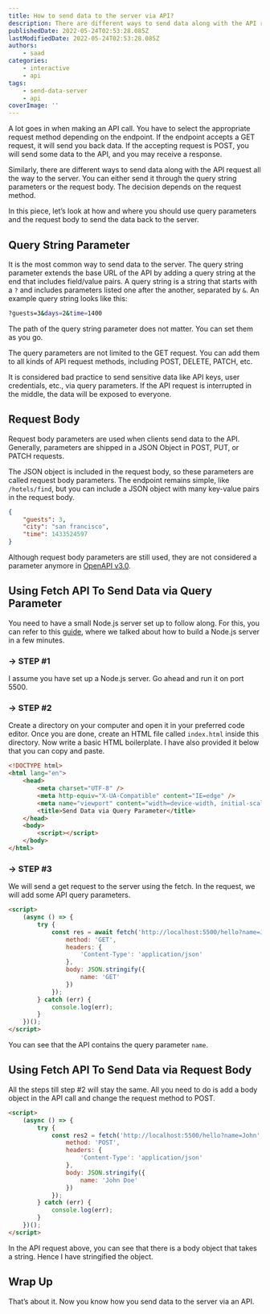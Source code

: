 ```yaml
---
title: How to send data to the server via API?
description: There are different ways to send data along with the API request all the way to the server. You can either send it through the query string parameters or the request body. In this piece, let's learn how you can do it in your web app.
publishedDate: 2022-05-24T02:53:28.085Z
lastModifiedDate: 2022-05-24T02:53:28.085Z
authors:
    - saad
categories:
    - interactive
    - api
tags:
    - send-data-server
    - api
coverImage: ''
---
```


<Lead>

A lot goes in when making an API call. You have to select the appropriate request method depending on the endpoint. If the endpoint accepts a GET request, it will send you back data. If the accepting request is POST, you will send some data to the API, and you may receive a response.

</Lead>

Similarly, there are different ways to send data along with the API request all the way to the server. You can either send it through the query string parameters or the request body. The decision depends on the request method.

In this piece, let’s look at how and where you should use query parameters and the request body to send the data back to the server.

## Query String Parameter

It is the most common way to send data to the server. The query string parameter extends the base URL of the API by adding a query string at the end that includes field/value pairs. A query string is a string that starts with a `?` and includes parameters listed one after the another, separated by `&`. An example query string looks like this:

```sh
​​?guests=3&days=2&time=1400
```

The path of the query string parameter does not matter. You can set them as you go.

The query parameters are not limited to the GET request. You can add them to all kinds of API request methods, including POST, DELETE, PATCH, etc.

<LearnQueryRequestBody showQuery />

It is considered bad practice to send sensitive data like API keys, user credentials, etc., via query parameters. If the API request is interrupted in the middle, the data will be exposed to everyone.

## Request Body

Request body parameters are used when clients send data to the API. Generally, parameters are shipped in a JSON Object in POST, PUT, or PATCH requests.

The JSON object is included in the request body, so these parameters are called request body parameters. The endpoint remains simple, like `/hotels/find`, but you can include a JSON object with many key-value pairs in the request body.

```json
{
	"guests": 3,
	"city": "san francisco",
	"time": 1433524597
}
```

Although request body parameters are still used, they are not considered a parameter anymore in [OpenAPI v3.0](https://swagger.io/docs/specification/describing-request-body/).

<LearnQueryRequestBody showRequestBody />

## Using Fetch API To Send Data via Query Parameter

You need to have a small Node.js server set up to follow along. For this, you can refer to this [guide](https://RapidAPI.com/guides/build-rest-api?utm_source=RapidAPI.com/guides&utm_medium=DevRel&utm_campaign=DevRel), where we talked about how to build a Node.js server in a few minutes.

### → STEP #1

I assume you have set up a Node.js server. Go ahead and run it on port 5500.

### → STEP #2

Create a directory on your computer and open it in your preferred code editor. Once you are done, create an HTML file called `index.html` inside this directory. Now write a basic HTML boilerplate. I have also provided it below that you can copy and paste.

```html
<!DOCTYPE html>
<html lang="en">
	<head>
		<meta charset="UTF-8" />
		<meta http-equiv="X-UA-Compatible" content="IE=edge" />
		<meta name="viewport" content="width=device-width, initial-scale=1.0" />
		<title>Send Data via Query Parameter</title>
	</head>
	<body>
		<script></script>
	</body>
</html>
```

### → STEP #3

We will send a get request to the server using the fetch. In the request, we will add some API query parameters.

```html
<script>
	(async () => {
		try {
			const res = await fetch('http://localhost:5500/hello?name=John', {
				method: 'GET',
				headers: {
					'Content-Type': 'application/json'
				},
				body: JSON.stringify({
					name: 'GET'
				})
			});
		} catch (err) {
			console.log(err);
		}
	})();
</script>
```

You can see that the API contains the query parameter `name`.

## Using Fetch API To Send Data via Request Body

All the steps till step #2 will stay the same. All you need to do is add a body object in the API call and change the request method to POST.

```html
<script>
	(async () => {
		try {
			const res2 = fetch('http://localhost:5500/hello?name=John', {
				method: 'POST',
				headers: {
					'Content-Type': 'application/json'
				},
				body: JSON.stringify({
					name: 'John Doe'
				})
			});
		} catch (err) {
			console.log(err);
		}
	})();
</script>
```

In the API request above, you can see that there is a body object that takes a string. Hence I have stringified the object.

## Wrap Up

That’s about it. Now you know how you send data to the server via an API.
